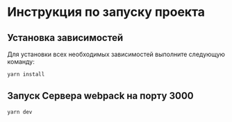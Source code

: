 # Инструкция по запуску проекта

## Установка зависимостей

Для установки всех необходимых зависимостей выполните следующую команду:

```bash
yarn install
```
## Запуск Сервера webpack на порту 3000 

```bash
yarn dev
```
